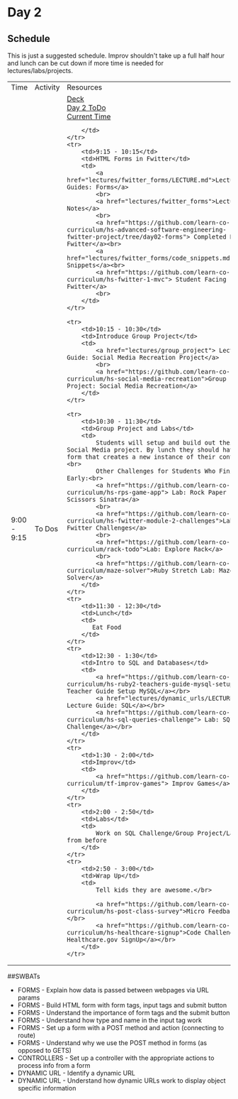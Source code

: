 # Day 2

## Schedule

This is just a suggested schedule. Improv shouldn't take up a full half hour and lunch can be cut down if more time is needed for lectures/labs/projects.

<table>
    <tr>
        <td>Time</td>
        <td>Activity</td>
        <td>Resources</td>
    </tr>
    <tr>
        <td>9:00 - 9:15</td>
        <td>To Dos</td>
        <td>
            <a href="https://docs.google.com/presentation/d/1Idsv-gyHL3ZUVzbLde_Y9h-QyOM8Ve3x0Iy4G_M9P_U/edit?usp=sharing"> Deck</a>
            <br>
            <a href="https://github.com/learn-co-curriculum/hs-advanced-software-engineering-day-2-todo">Day 2 ToDo</a><br>
            <a href="https://github.com/learn-co-curriculum/hs-current-time/">Current Time</a><br>

        </td>
    </tr>
    <tr>
        <td>9:15 - 10:15</td>
        <td>HTML Forms in Fwitter</td>
        <td>
            <a href="lectures/fwitter_forms/LECTURE.md">Lecture Guides: Forms</a>
            <br>
            <a href="lectures/fwitter_forms">Lecture Notes</a>
            <br>
            <a href="https://github.com/learn-co-curriculum/hs-advanced-software-engineering-fwitter-project/tree/day02-forms"> Completed Day 2 Fwitter</a><br>
            <a href="lectures/fwitter_forms/code_snippets.md">Code Snippets</a><br>
            <a href="https://github.com/learn-co-curriculum/hs-fwitter-1-mvc"> Student Facing Fwitter</a>
            <br>
        </td>
    </tr>

    <tr>
        <td>10:15 - 10:30</td>
        <td>Introduce Group Project</td>
        <td>
            <a href="lectures/group_project"> Lecture Guide: Social Media Recreation Project</a>
            <br>
            <a href="https://github.com/learn-co-curriculum/hs-social-media-recreation">Group Project: Social Media Recreation</a>
        </td>
    </tr>

    <tr>
        <td>10:30 - 11:30</td>
        <td>Group Project and Labs</td>
        <td>
            Students will setup and build out their Social Media project. By lunch they should have a form that creates a new instance of their content. <br>
            Other Challenges for Students Who Finish Early:<br>
            <a href="https://github.com/learn-co-curriculum/hs-rps-game-app"> Lab: Rock Paper Scissors Sinatra</a>
            <br>
            <a href="https://github.com/learn-co-curriculum/hs-fwitter-module-2-challenges">Lab: Fwitter Challenges</a>
            <br>
            <a href="https://github.com/learn-co-curriculum/rack-todo">Lab: Explore Rack</a>
            <br>
            <a href="https://github.com/learn-co-curriculum/maze-solver">Ruby Stretch Lab: Maze Solver</a>
        </td>
    </tr>
    <tr>
        <td>11:30 - 12:30</td>
        <td>Lunch</td>
        <td>
           Eat Food
        </td>
    </tr>
    <tr>
        <td>12:30 - 1:30</td>
        <td>Intro to SQL and Databases</td>
        <td>
            <a href="https://github.com/learn-co-curriculum/hs-ruby2-teachers-guide-mysql-setup"> Teacher Guide Setup MySQL</a></br>
            <a href="lectures/dynamic_urls/LECTURE.md"> Lecture Guide: SQL</a></br>
            <a href="https://github.com/learn-co-curriculum/hs-sql-queries-challenge"> Lab: SQL Challenge</a></br>
        </td>
    </tr>
    <tr>
        <td>1:30 - 2:00</td>
        <td>Improv</td>
        <td>
            <a href="https://github.com/learn-co-curriculum/tf-improv-games"> Improv Games</a>
        </td>
    </tr>
    <tr>
        <td>2:00 - 2:50</td>
        <td>Labs</td>
        <td>
            Work on SQL Challenge/Group Project/Labs from before
        </td>
    </tr>
    <tr>
        <td>2:50 - 3:00</td>
        <td>Wrap Up</td>
        <td>
            Tell kids they are awesome.</br>

            <a href="https://github.com/learn-co-curriculum/hs-post-class-survey">Micro Feedback</a></br>
            <a href="https://github.com/learn-co-curriculum/hs-healthcare-signup">Code Challenge: Healthcare.gov SignUp</a></br>
        </td>
    </tr>
</table>

##SWBATs

+ FORMS - Explain how data is passed between webpages via URL params
+ FORMS - Build HTML form with form tags, input tags and submit button
+ FORMS - Understand the importance of form tags and the submit button
+ FORMS - Understand how type and name in the input tag work
+ FORMS - Set up a form with a POST method and action (connecting to route)
+ FORMS - Understand why we use the POST method in forms (as opposed to GETS)
+ CONTROLLERS - Set up a controller with the appropriate actions to process info from a form
+ DYNAMIC URL - Identify a dynamic URL
+ DYNAMIC URL - Understand how dynamic URLs work to display object specific information
